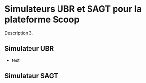 # Simulateurs UBR et SAGT pour la plateforme Scoop
Description 3.
## Simulateur UBR
- test
## Simulateur SAGT
